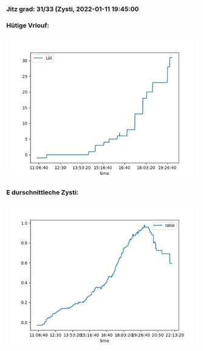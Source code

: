 ### Jitz grad: 31/33 (Zysti, 2022-01-11 19:45:00

### Hütige Vrlouf:
![Graph](Today.png)

### E durschnittleche Zysti:
![Graph](Zysti.png)